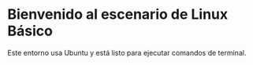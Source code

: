 # Bienvenido al escenario de Linux Básico  
Este entorno usa Ubuntu y está listo para ejecutar comandos de terminal.  
